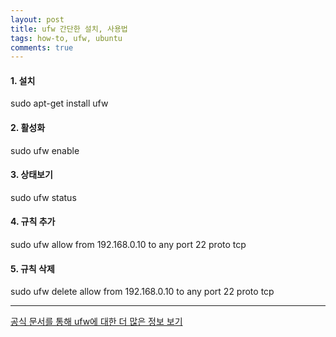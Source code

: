 ```yaml
---
layout: post
title: ufw 간단한 설치, 사용법
tags: how-to, ufw, ubuntu
comments: true
---
```


#### **1. 설치**
sudo apt-get install ufw
#### **2. 활성화**
sudo ufw enable
#### **3. 상태보기**
sudo ufw status
#### **4. 규칙 추가**
sudo ufw allow from 192.168.0.10 to any port 22 proto tcp
#### **5. 규칙 삭제**
sudo ufw delete allow from 192.168.0.10 to any port 22 proto tcp

---
[공식 문서를 통해 ufw에 대한 더 많은 정보 보기](https://help.ubuntu.com/community/UFW)   
